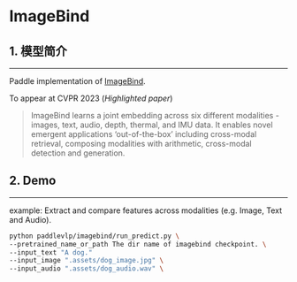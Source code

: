 # ImageBind

## 1. 模型简介

*****

Paddle implementation of [ImageBind](https://facebookresearch.github.io/ImageBind/paper).

To appear at CVPR 2023 (*Highlighted paper*)

> ImageBind learns a joint embedding across six different modalities - images, text, audio, depth, thermal, and IMU data. It enables novel emergent applications ‘out-of-the-box’ including cross-modal retrieval, composing modalities with arithmetic, cross-modal detection and generation.

## 2. Demo
*****

example: Extract and compare features across modalities (e.g. Image, Text and Audio).
```bash
python paddlevlp/imagebind/run_predict.py \
--pretrained_name_or_path The dir name of imagebind checkpoint. \
--input_text "A dog."
--input_image ".assets/dog_image.jpg" \
--input_audio ".assets/dog_audio.wav" \
```

